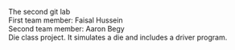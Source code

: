 The second git lab  
First team member: Faisal Hussein  
Second team member: Aaron Begy  
Die class project. It simulates a die and includes a driver program.  
